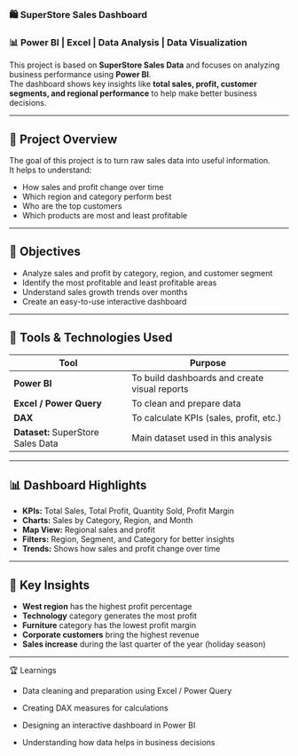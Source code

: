 ### 🛍️ SuperStore Sales Dashboard

### 📊 Power BI | Excel | Data Analysis | Data Visualization

This project is based on **SuperStore Sales Data** and focuses on analyzing business performance using **Power BI**.  
The dashboard shows key insights like **total sales, profit, customer segments, and regional performance** to help make better business decisions.

---

## 📘 Project Overview

The goal of this project is to turn raw sales data into useful information.  
It helps to understand:
- How sales and profit change over time  
- Which region and category perform best  
- Who are the top customers  
- Which products are most and least profitable  

---

## 🎯 Objectives

- Analyze sales and profit by category, region, and customer segment  
- Identify the most profitable and least profitable areas  
- Understand sales growth trends over months  
- Create an easy-to-use interactive dashboard  

---

## 🧰 Tools & Technologies Used

| Tool | Purpose |
|------|----------|
| **Power BI** | To build dashboards and create visual reports |
| **Excel / Power Query** | To clean and prepare data |
| **DAX** | To calculate KPIs (sales, profit, etc.) |
| **Dataset:** SuperStore Sales Data | Main dataset used in this analysis |

---

## 📊 Dashboard Highlights

- **KPIs:** Total Sales, Total Profit, Quantity Sold, Profit Margin  
- **Charts:** Sales by Category, Region, and Month  
- **Map View:** Regional sales and profit  
- **Filters:** Region, Segment, and Category for better insights  
- **Trends:** Shows how sales and profit change over time  

---

## 🧠 Key Insights

- **West region** has the highest profit percentage  
- **Technology** category generates the most profit  
- **Furniture** category has the lowest profit margin  
- **Corporate customers** bring the highest revenue  
- **Sales increase** during the last quarter of the year (holiday season)

---

🏆 Learnings

- Data cleaning and preparation using Excel / Power Query

- Creating DAX measures for calculations

- Designing an interactive dashboard in Power BI

- Understanding how data helps in business decisions
